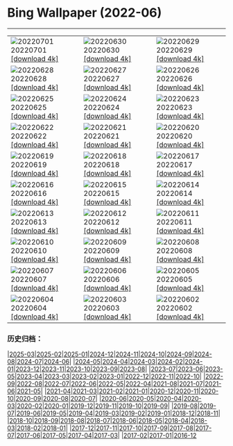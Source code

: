 # Bing Wallpaper (2022-06)
**************

<table><tr><td><img src="https://www.bing.com/th?id=OHR.WeatherGirls_JA-JP8965707345_1920x1080.jpg" alt="20220701"> 20220701 <a href="https://www.bing.com/th?id=OHR.WeatherGirls_JA-JP8965707345_UHD.jpg">[download 4k]</a></td><td><img src="https://www.bing.com/th?id=OHR.AcramanCrater_JA-JP8946948216_1920x1080.jpg" alt="20220630"> 20220630 <a href="https://www.bing.com/th?id=OHR.AcramanCrater_JA-JP8946948216_UHD.jpg">[download 4k]</a></td><td><img src="https://www.bing.com/th?id=OHR.PhangNgaBay_JA-JP8895232553_1920x1080.jpg" alt="20220629"> 20220629 <a href="https://www.bing.com/th?id=OHR.PhangNgaBay_JA-JP8895232553_UHD.jpg">[download 4k]</a></td></tr><tr><td><img src="https://www.bing.com/th?id=OHR.Pride2022_JA-JP9443071616_1920x1080.jpg" alt="20220628"> 20220628 <a href="https://www.bing.com/th?id=OHR.Pride2022_JA-JP9443071616_UHD.jpg">[download 4k]</a></td><td><img src="https://www.bing.com/th?id=OHR.TafilaletOasis_JA-JP8768800369_1920x1080.jpg" alt="20220627"> 20220627 <a href="https://www.bing.com/th?id=OHR.TafilaletOasis_JA-JP8768800369_UHD.jpg">[download 4k]</a></td><td><img src="https://www.bing.com/th?id=OHR.ValensoleLavender_JA-JP9297827005_1920x1080.jpg" alt="20220626"> 20220626 <a href="https://www.bing.com/th?id=OHR.ValensoleLavender_JA-JP9297827005_UHD.jpg">[download 4k]</a></td></tr><tr><td><img src="https://www.bing.com/th?id=OHR.BBMomCub_JA-JP7954363622_1920x1080.jpg" alt="20220625"> 20220625 <a href="https://www.bing.com/th?id=OHR.BBMomCub_JA-JP7954363622_UHD.jpg">[download 4k]</a></td><td><img src="https://www.bing.com/th?id=OHR.CenoteDiver_JA-JP9218005435_1920x1080.jpg" alt="20220624"> 20220624 <a href="https://www.bing.com/th?id=OHR.CenoteDiver_JA-JP9218005435_UHD.jpg">[download 4k]</a></td><td><img src="https://www.bing.com/th?id=OHR.MostarBridge_JA-JP7587669140_1920x1080.jpg" alt="20220623"> 20220623 <a href="https://www.bing.com/th?id=OHR.MostarBridge_JA-JP7587669140_UHD.jpg">[download 4k]</a></td></tr><tr><td><img src="https://www.bing.com/th?id=OHR.BactrianCamels_JA-JP7529233941_1920x1080.jpg" alt="20220622"> 20220622 <a href="https://www.bing.com/th?id=OHR.BactrianCamels_JA-JP7529233941_UHD.jpg">[download 4k]</a></td><td><img src="https://www.bing.com/th?id=OHR.GlastonburySolstice_JA-JP7450481992_1920x1080.jpg" alt="20220621"> 20220621 <a href="https://www.bing.com/th?id=OHR.GlastonburySolstice_JA-JP7450481992_UHD.jpg">[download 4k]</a></td><td><img src="https://www.bing.com/th?id=OHR.AmazonianEcuador_JA-JP7374463660_1920x1080.jpg" alt="20220620"> 20220620 <a href="https://www.bing.com/th?id=OHR.AmazonianEcuador_JA-JP7374463660_UHD.jpg">[download 4k]</a></td></tr><tr><td><img src="https://www.bing.com/th?id=OHR.Cassowary_JA-JP7312924518_1920x1080.jpg" alt="20220619"> 20220619 <a href="https://www.bing.com/th?id=OHR.Cassowary_JA-JP7312924518_UHD.jpg">[download 4k]</a></td><td><img src="https://www.bing.com/th?id=OHR.CelebratingSurfing_JA-JP6995513672_1920x1080.jpg" alt="20220618"> 20220618 <a href="https://www.bing.com/th?id=OHR.CelebratingSurfing_JA-JP6995513672_UHD.jpg">[download 4k]</a></td><td><img src="https://www.bing.com/th?id=OHR.Balsamroot_JA-JP6961124906_1920x1080.jpg" alt="20220617"> 20220617 <a href="https://www.bing.com/th?id=OHR.Balsamroot_JA-JP6961124906_UHD.jpg">[download 4k]</a></td></tr><tr><td><img src="https://www.bing.com/th?id=OHR.ParrotDay_JA-JP9376761173_1920x1080.jpg" alt="20220616"> 20220616 <a href="https://www.bing.com/th?id=OHR.ParrotDay_JA-JP9376761173_UHD.jpg">[download 4k]</a></td><td><img src="https://www.bing.com/th?id=OHR.Chiba2022_JA-JP0131649713_1920x1080.jpg" alt="20220615"> 20220615 <a href="https://www.bing.com/th?id=OHR.Chiba2022_JA-JP0131649713_UHD.jpg">[download 4k]</a></td><td><img src="https://www.bing.com/th?id=OHR.MuseumMile_JA-JP9275285079_1920x1080.jpg" alt="20220614"> 20220614 <a href="https://www.bing.com/th?id=OHR.MuseumMile_JA-JP9275285079_UHD.jpg">[download 4k]</a></td></tr><tr><td><img src="https://www.bing.com/th?id=OHR.OkavangoElephant_JA-JP9207952465_1920x1080.jpg" alt="20220613"> 20220613 <a href="https://www.bing.com/th?id=OHR.OkavangoElephant_JA-JP9207952465_UHD.jpg">[download 4k]</a></td><td><img src="https://www.bing.com/th?id=OHR.SierraPonce_JA-JP9133053341_1920x1080.jpg" alt="20220612"> 20220612 <a href="https://www.bing.com/th?id=OHR.SierraPonce_JA-JP9133053341_UHD.jpg">[download 4k]</a></td><td><img src="https://www.bing.com/th?id=OHR.Tsuyu2022_JA-JP9976288133_1920x1080.jpg" alt="20220611"> 20220611 <a href="https://www.bing.com/th?id=OHR.Tsuyu2022_JA-JP9976288133_UHD.jpg">[download 4k]</a></td></tr><tr><td><img src="https://www.bing.com/th?id=OHR.CRPoppies_JA-JP9051665669_1920x1080.jpg" alt="20220610"> 20220610 <a href="https://www.bing.com/th?id=OHR.CRPoppies_JA-JP9051665669_UHD.jpg">[download 4k]</a></td><td><img src="https://www.bing.com/th?id=OHR.SweetheartAbbey_JA-JP7796911981_1920x1080.jpg" alt="20220609"> 20220609 <a href="https://www.bing.com/th?id=OHR.SweetheartAbbey_JA-JP7796911981_UHD.jpg">[download 4k]</a></td><td><img src="https://www.bing.com/th?id=OHR.CommonDolphin_JA-JP7729997499_1920x1080.jpg" alt="20220608"> 20220608 <a href="https://www.bing.com/th?id=OHR.CommonDolphin_JA-JP7729997499_UHD.jpg">[download 4k]</a></td></tr><tr><td><img src="https://www.bing.com/th?id=OHR.HaagaRhododendron_JA-JP7182779297_1920x1080.jpg" alt="20220607"> 20220607 <a href="https://www.bing.com/th?id=OHR.HaagaRhododendron_JA-JP7182779297_UHD.jpg">[download 4k]</a></td><td><img src="https://www.bing.com/th?id=OHR.IndigoBunting_JA-JP7115947274_1920x1080.jpg" alt="20220606"> 20220606 <a href="https://www.bing.com/th?id=OHR.IndigoBunting_JA-JP7115947274_UHD.jpg">[download 4k]</a></td><td><img src="https://www.bing.com/th?id=OHR.RapadalenSNP_JA-JP6703210086_1920x1080.jpg" alt="20220605"> 20220605 <a href="https://www.bing.com/th?id=OHR.RapadalenSNP_JA-JP6703210086_UHD.jpg">[download 4k]</a></td></tr><tr><td><img src="https://www.bing.com/th?id=OHR.BannerPeak_JA-JP7008199955_1920x1080.jpg" alt="20220604"> 20220604 <a href="https://www.bing.com/th?id=OHR.BannerPeak_JA-JP7008199955_UHD.jpg">[download 4k]</a></td><td><img src="https://www.bing.com/th?id=OHR.MoabCycling_JA-JP0361164057_1920x1080.jpg" alt="20220603"> 20220603 <a href="https://www.bing.com/th?id=OHR.MoabCycling_JA-JP0361164057_UHD.jpg">[download 4k]</a></td><td><img src="https://www.bing.com/th?id=OHR.Yokohama2022_JA-JP3104560047_1920x1080.jpg" alt="20220602"> 20220602 <a href="https://www.bing.com/th?id=OHR.Yokohama2022_JA-JP3104560047_UHD.jpg">[download 4k]</a></td></tr></table>

### 历史归档：

|[2025-03](/../2025-03/2025-03.md)|[2025-02](/../2025-02/2025-02.md)|[2025-01](/../2025-01/2025-01.md)|[2024-12](/../2024-12/2024-12.md)|[2024-11](/../2024-11/2024-11.md)|[2024-10](/../2024-10/2024-10.md)|[2024-09](/../2024-09/2024-09.md)|[2024-08](/../2024-08/2024-08.md)|[2024-07](/../2024-07/2024-07.md)|[2024-06](/../2024-06/2024-06.md)|
|[2024-05](/../2024-05/2024-05.md)|[2024-04](/../2024-04/2024-04.md)|[2024-03](/../2024-03/2024-03.md)|[2024-02](/../2024-02/2024-02.md)|[2024-01](/../2024-01/2024-01.md)|[2023-12](/../2023-12/2023-12.md)|[2023-11](/../2023-11/2023-11.md)|[2023-10](/../2023-10/2023-10.md)|[2023-09](/../2023-09/2023-09.md)|[2023-08](/../2023-08/2023-08.md)|
|[2023-07](/../2023-07/2023-07.md)|[2023-06](/../2023-06/2023-06.md)|[2023-05](/../2023-05/2023-05.md)|[2023-04](/../2023-04/2023-04.md)|[2023-03](/../2023-03/2023-03.md)|[2023-02](/../2023-02/2023-02.md)|[2023-01](/../2023-01/2023-01.md)|[2022-12](/../2022-12/2022-12.md)|[2022-11](/../2022-11/2022-11.md)|[2022-10](/../2022-10/2022-10.md)|
|[2022-09](/../2022-09/2022-09.md)|[2022-08](/../2022-08/2022-08.md)|[2022-07](/../2022-07/2022-07.md)|[2022-06](/2022-06.md)|[2022-05](/../2022-05/2022-05.md)|[2022-04](/../2022-04/2022-04.md)|[2021-08](/../2021-08/2021-08.md)|[2021-07](/../2021-07/2021-07.md)|[2021-06](/../2021-06/2021-06.md)|[2021-05](/../2021-05/2021-05.md)|
|[2021-04](/../2021-04/2021-04.md)|[2021-03](/../2021-03/2021-03.md)|[2021-02](/../2021-02/2021-02.md)|[2021-01](/../2021-01/2021-01.md)|[2020-12](/../2020-12/2020-12.md)|[2020-11](/../2020-11/2020-11.md)|[2020-10](/../2020-10/2020-10.md)|[2020-09](/../2020-09/2020-09.md)|[2020-08](/../2020-08/2020-08.md)|[2020-07](/../2020-07/2020-07.md)|
|[2020-06](/../2020-06/2020-06.md)|[2020-05](/../2020-05/2020-05.md)|[2020-04](/../2020-04/2020-04.md)|[2020-03](/../2020-03/2020-03.md)|[2020-02](/../2020-02/2020-02.md)|[2020-01](/../2020-01/2020-01.md)|[2019-12](/../2019-12/2019-12.md)|[2019-11](/../2019-11/2019-11.md)|[2019-10](/../2019-10/2019-10.md)|[2019-09](/../2019-09/2019-09.md)|
|[2019-08](/../2019-08/2019-08.md)|[2019-07](/../2019-07/2019-07.md)|[2019-06](/../2019-06/2019-06.md)|[2019-05](/../2019-05/2019-05.md)|[2019-04](/../2019-04/2019-04.md)|[2019-03](/../2019-03/2019-03.md)|[2019-02](/../2019-02/2019-02.md)|[2019-01](/../2019-01/2019-01.md)|[2018-12](/../2018-12/2018-12.md)|[2018-11](/../2018-11/2018-11.md)|
|[2018-10](/../2018-10/2018-10.md)|[2018-09](/../2018-09/2018-09.md)|[2018-08](/../2018-08/2018-08.md)|[2018-07](/../2018-07/2018-07.md)|[2018-06](/../2018-06/2018-06.md)|[2018-05](/../2018-05/2018-05.md)|[2018-04](/../2018-04/2018-04.md)|[2018-03](/../2018-03/2018-03.md)|[2018-02](/../2018-02/2018-02.md)|[2018-01](/../2018-01/2018-01.md)|
|[2017-12](/../2017-12/2017-12.md)|[2017-11](/../2017-11/2017-11.md)|[2017-10](/../2017-10/2017-10.md)|[2017-09](/../2017-09/2017-09.md)|[2017-08](/../2017-08/2017-08.md)|[2017-07](/../2017-07/2017-07.md)|[2017-06](/../2017-06/2017-06.md)|[2017-05](/../2017-05/2017-05.md)|[2017-04](/../2017-04/2017-04.md)|[2017-03](/../2017-03/2017-03.md)|
|[2017-02](/../2017-02/2017-02.md)|[2017-01](/../2017-01/2017-01.md)|[2016-12](/../2016-12/2016-12.md)